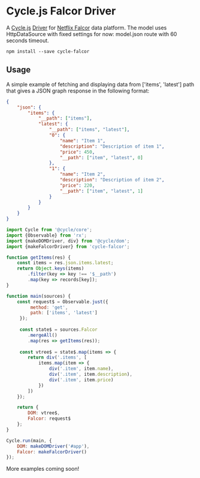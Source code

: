 # Cycle.js Falcor Driver

A [Cycle.js](http://cycle.js.org) [Driver](http://cycle.js.org/drivers.html) for [Netflix Falcor](https://netflix.github.io/falcor/starter/what-is-falcor.html) data platform. The model uses HttpDataSource with fixed settings for now: model.json route with 60 seconds timeout.

```
npm install --save cycle-falcor
```

## Usage

A simple example of fetching and displaying data from ['items', 'latest'] path that gives a JSON graph response in the following format:

```json
{
    "json": {
        "items": {
            "__path": ["items"],
            "latest": {
                "__path": ["items", "latest"],
                "0": {
                    "name": "Item 1",
                    "description": "Description of item 1",
                    "price": 450,
                    "__path": ["item", "latest", 0]
                },
                "1": {
                    "name": "Item 2",
                    "description": "Description of item 2",
                    "price": 220,
                    "__path": ["item", "latest", 1]
                }
            }
        }
    }
}
```

```js
import Cycle from '@cycle/core';
import {Observable} from 'rx';
import {makeDOMDriver, div} from '@cycle/dom';
import {makeFalcorDriver} from 'cycle-falcor';

function getItems(res) {
    const items = res.json.items.latest;
    return Object.keys(items)
        .filter(key => key !== '$__path')
        .map(key => records[key]);
}

function main(sources) {
    const request$ = Observable.just({
         method: 'get',
         path: ['items', 'latest']
     });
     
     const state$ = sources.Falcor
        .mergeAll()
        .map(res => getItems(res));
        
     const vtree$ = state$.map(items => {
        return div('.items', [
            items.map(item => {
                div('.item', item.name),
                div('.item', item.description),
                div('.item', item.price)
            })
        ])
    });

    return {
        DOM: vtree$,
        Falcor: request$
    };
}

Cycle.run(main, {
    DOM: makeDOMDriver('#app'),
    Falcor: makeFalcorDriver()
});
```

More examples coming soon!